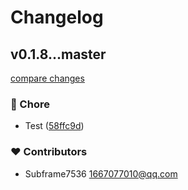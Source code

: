 # Changelog


## v0.1.8...master

[compare changes](https://github.com/jerry7536/electron/compare/v0.1.8...master)


### 🏡 Chore

  - Test ([58ffc9d](https://github.com/jerry7536/electron/commit/58ffc9d))

### ❤️  Contributors

- Subframe7536 <1667077010@qq.com>

